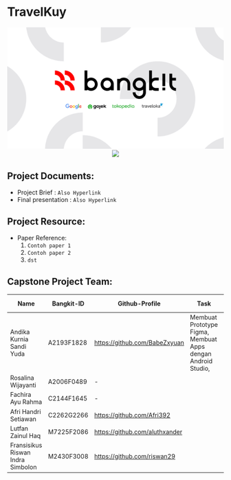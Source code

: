 # TravelKuy

<p align="center">
  <img src="https://github.com/perfect-less/KemanaKita/blob/main/bangkit_banner.png">
  <img src="https://www.bing.com/images/search?view=detailV2&ccid=3IiQzwIa&id=08EC5AC522D751D40AA4227222893213F36651E1&thid=OIP.3IiQzwIaBkVT0a0nCBsToQHaHa&mediaurl=https%3a%2f%2fimages.glints.com%2funsafe%2fglints-dashboard.s3.amazonaws.com%2fcompany-logo%2f0ecccc80caed7d3013433880e099e4fb.png&exph=640&expw=640&q=logo+dicoding+&simid=608002253740855462&FORM=IRPRST&ck=4BED089AC7D2398CD72D86D76E62C2BA&selectedIndex=0&ajaxhist=0&ajaxserp=0">
</p>


## Project Documents:
- Project Brief : ```Also Hyperlink```
- Final presentation : ```Also Hyperlink```

## Project Resource: 
- Paper Reference: 
    1. ```Contoh paper 1```
    2. ```Contoh paper 2```
    3. ```dst```
    

## Capstone Project Team: 
| Name | Bangkit-ID | Github-Profile | Task | Progress On Task | Learning Path |
| ------ | ------ | ------ | ------ | ------ | ------ |
| Andika Kurnia Sandi Yuda  | A2193F1828  | https://github.com/BabeZxyuan | Membuat Prototype Figma, Membuat Apps dengan Android Studio, | DONE |  Mobile Developer |
| Rosalina Wijayanti  | A2006F0489  | - |  |  | Mobile Developer |
| Fachira Ayu Rahma | C2144F1645  | - |  |  | Cloud Computing |
| Afri Handri Setiawan | C2262G2266 | https://github.com/Afri392 |  |  | Cloud Computing |
| Lutfan Zainul Haq | M7225F2086 | https://github.com/aluthxander |  |  | Marchine Learning |
| Fransisikus Riswan Indra Simbolon  | M2430F3008 | https://github.com/riswan29 |  |  | Marchine Learning |
